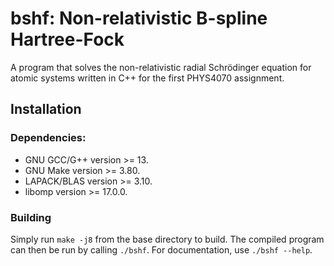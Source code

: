 # bshf: Non-relativistic B-spline Hartree-Fock

A program that solves the non-relativistic radial Schrödinger equation for atomic systems written in C++ for the first PHYS4070 assignment.

## Installation

### Dependencies:
* GNU GCC/G++ version >= 13.
* GNU Make version >= 3.80.
* LAPACK/BLAS version >= 3.10.
* libomp version >= 17.0.0.

### Building
Simply run `make -j8` from the base directory to build.
The compiled program can then be run by calling `./bshf`.
For documentation, use `./bshf --help`.